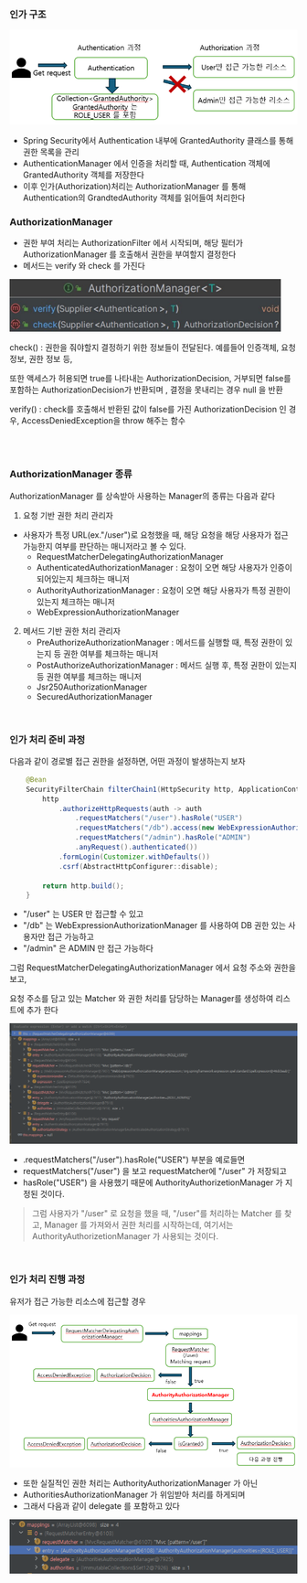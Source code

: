 ### 인가 구조

![img.png](img.png)

- Spring Security에서 Authentication 내부에 GrantedAuthority 클래스를 통해 권한 목록을 관리
- AuthenticationManager 에서 인증을 처리할 때, Authentication 객체에 GrantedAuthority 객체를 저장한다
- 이후 인가(Authorization)처리는 AuthorizationManager 를 통해 Authentication의 GrandtedAuthority 객체를 읽어들여 처리한다



### AuthorizationManager
- 권한 부여 처리는 AuthorizationFilter 에서 시작되며, 해당 필터가 AuthorizationManager 를 호출해서 권한을 부여할지 결정한다
- 메서드는 verify 와 check 를 가진다

![img_1.png](img_1.png)

check() : 권한을 줘야할지 결정하기 위한 정보들이 전달된다. 예를들어 인증객체, 요청 정보, 권한 정보 등,

또한 액세스가 허용되면 true를 나타내는 AuthorizationDecision, 거부되면 false를 포함하는 AuthorizationDecision가 반환되며
, 결정을 못내리는 경우 null 을 반환

verify() : check를 호출해서 반환된 값이 false를 가진 AuthorizationDecision 인 경우, AccessDeniedException을 throw 해주는 함수

<br>
<br>

### AuthorizationManager 종류 
AuthorizationManager 를 상속받아 사용하는 Manager의 종류는 다음과 같다

1. 요청 기반 권한 처리 관리자
- 사용자가 특정 URL(ex."/user")로 요청했을 때, 해당 요청을 해당 사용자가 접근 가능한지 여부를 판단하는 매니저라고 볼 수 있다.
   - RequestMatcherDelegatingAuthorizationManager
   - AuthenticatedAuthorizationManager : 요청이 오면 해당 사용자가 인증이 되어있는지 체크하는 매니저
   - AuthorityAuthorizationManager : 요청이 오면 해당 사용자가 특정 권한이 있는지 체크하는 매니저
   - WebExpressionAuthorizationManager

2. 메서드 기반 권한 처리 관리자
    - PreAuthorizeAuthorizationManager : 메서드를 실행할 때, 특정 권한이 있는지 등 권한 여부를 체크하는 매니저 
    - PostAuthorizeAuthorizationManager : 메서드 실행 후, 특정 권한이 있는지 등 권한 여부를 체크하는 매니저
    - Jsr250AuthorizationManager
    - SecuredAuthorizationManager

<br>

### 인가 처리 준비 과정

다음과 같이 경로별 접근 권한을 설정하면, 어떤 과정이 발생하는지 보자

```java
	@Bean
	SecurityFilterChain filterChain1(HttpSecurity http, ApplicationContext context) throws Exception {
		http
			.authorizeHttpRequests(auth -> auth
				.requestMatchers("/user").hasRole("USER")
				.requestMatchers("/db").access(new WebExpressionAuthorizationManager("hasRole('DB)"))
				.requestMatchers("/admin").hasRole("ADMIN")
				.anyRequest().authenticated())
			.formLogin(Customizer.withDefaults())
			.csrf(AbstractHttpConfigurer::disable);

		return http.build();
	}
```

- "/user" 는 USER 만 접근할 수 있고
- "/db" 는 WebExpressionAuthorizationManager 를 사용하여 DB 권한 있는 사용자만 접근 가능하고
- "/admin" 은 ADMIN 만 접근 가능하다 

그럼 RequestMatcherDelegatingAuthorizationManager 에서 요청 주소와 권한을 보고, 

요청 주소를 담고 있는 Matcher 와 권한 처리를 담당하는 Manager를 생성하여 리스트에 추가 한다 

![img_2.png](img_2.png)

- .requestMatchers("/user").hasRole("USER") 부분을 예로들면
- requestMatchers("/user") 을 보고 requestMatcher에 "/user" 가 저장되고
- hasRole("USER") 을 사용했기 때문에 AuthorityAuthorizetionManager 가 지정된 것이다.


> 그럼 사용자가 "/user" 로 요청을 했을 때, "/user"를 처리하는 Matcher 를 찾고,
Manager 를 가져와서 권한 처리를 시작하는데, 여기서는 AuthorityAuthorizetionManager 가 사용되는 것이다.

<br>

### 인가 처리 진행 과정

유저가 접근 가능한 리소스에 접근할 경우 

![img_3.png](img_3.png)

- 또한 실질적인 권한 처리는 AuthorityAuthorizationManager 가 아닌 
- AuthoritiesAuthorizationManager 가 위임받아 처리를 하게되며
- 그래서 다음과 같이 delegate 를 포함하고 있다

![img_4.png](img_4.png)
